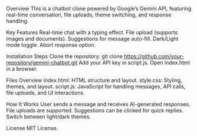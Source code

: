 Overview
This is a chatbot clone powered by Google’s Gemini API, featuring real-time conversation, file uploads, theme switching, and response handling.

Key Features
Real-time chat with a typing effect.
File upload (supports images and documents).
Suggestions for message auto-fill.
Dark/Light mode toggle.
Abort response option.

Installation Steps
Clone the repository: git clone https://github.com/your-repository/gemini-chatbot.git
Add your API key in script.js.
Open index.html in a browser.

Files Overview
index.html: HTML structure and layout.
style.css: Styling, themes, and layout.
script.js: JavaScript for handling messages, API calls, file uploads, and UI interactions.

How It Works
User sends a message and receives AI-generated responses.
File uploads are supported.
Suggestions can be clicked for quick replies.
Switch between light/dark themes.

License
MIT License.
